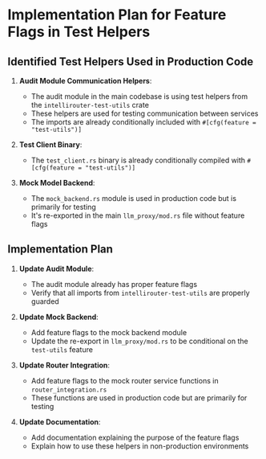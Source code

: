 # Implementation Plan for Feature Flags in Test Helpers

## Identified Test Helpers Used in Production Code

1. **Audit Module Communication Helpers**:
   - The audit module in the main codebase is using test helpers from the `intellirouter-test-utils` crate
   - These helpers are used for testing communication between services
   - The imports are already conditionally included with `#[cfg(feature = "test-utils")]`

2. **Test Client Binary**:
   - The `test_client.rs` binary is already conditionally compiled with `#[cfg(feature = "test-utils")]`

3. **Mock Model Backend**:
   - The `mock_backend.rs` module is used in production code but is primarily for testing
   - It's re-exported in the main `llm_proxy/mod.rs` file without feature flags

## Implementation Plan

1. **Update Audit Module**:
   - The audit module already has proper feature flags
   - Verify that all imports from `intellirouter-test-utils` are properly guarded

2. **Update Mock Backend**:
   - Add feature flags to the mock backend module
   - Update the re-export in `llm_proxy/mod.rs` to be conditional on the `test-utils` feature

3. **Update Router Integration**:
   - Add feature flags to the mock router service functions in `router_integration.rs`
   - These functions are used in production code but are primarily for testing

4. **Update Documentation**:
   - Add documentation explaining the purpose of the feature flags
   - Explain how to use these helpers in non-production environments